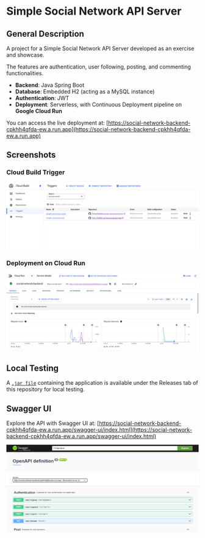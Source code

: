# Simple Social Network API Server

## General Description

A project for a Simple Social Network API Server developed as an exercise and showcase. 

The features are authentication, user following, posting, and commenting functionalities.

- **Backend**: Java Spring Boot
- **Database**: Embedded H2 (acting as a MySQL instance)
- **Authentication**: JWT
- **Deployment**: Serverless, with Continuous Deployment pipeline on **Google Cloud Run**

You can access the live deployment at:
[https://social-network-backend-cpkhh4qfda-ew.a.run.app](https://social-network-backend-cpkhh4qfda-ew.a.run.app)



## Screenshots

### Cloud Build Trigger
<img src="docs/screenshots/cloud_build.png" alt="Trigger" width="600"/>

### Deployment on Cloud Run
<img src="docs/screenshots/cloud_run.png" alt="Deployment" width="600"/>



## Local Testing

A [`.jar file`](https://github.com/TdjHJ9zM5k/simple-social-api-server/releases/latest) containing the application is available under the Releases tab of this repository for local testing.

## Swagger UI

Explore the API with Swagger UI at:
[https://social-network-backend-cpkhh4qfda-ew.a.run.app/swagger-ui/index.html](https://social-network-backend-cpkhh4qfda-ew.a.run.app/swagger-ui/index.html)



<img src="docs/screenshots/swagger.png" alt="Trigger" width="600"/>

